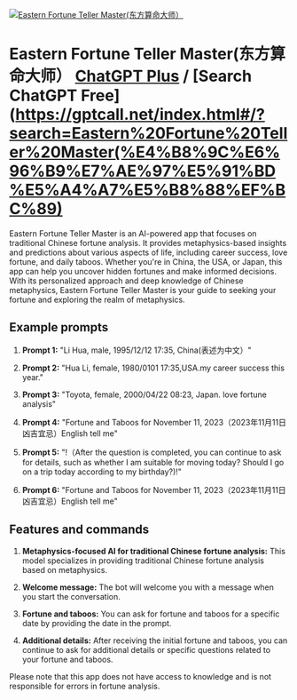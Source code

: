 
[![Eastern Fortune Teller Master(东方算命大师）](https://files.oaiusercontent.com/file-zrKGF89D4Jnwk7VGhUz0lYz3?se=2123-10-18T03%3A38%3A36Z&sp=r&sv=2021-08-06&sr=b&rscc=max-age%3D31536000%2C%20immutable&rscd=attachment%3B%20filename%3Dd780970d-3181-4d8f-b090-b1a1f01f5d8c.png&sig=MLqenKgUHSjV83H492cKOfGd8PbHgPBOv3t2YoXv9oo%3D)](https://chat.openai.com/g/g-GhGG7fKDn-eastern-fortune-teller-master-dong-fang-suan-ming-da-shi)

# Eastern Fortune Teller Master(东方算命大师） [ChatGPT Plus](https://chat.openai.com/g/g-GhGG7fKDn-eastern-fortune-teller-master-dong-fang-suan-ming-da-shi) / [Search ChatGPT Free](https://gptcall.net/index.html#/?search=Eastern%20Fortune%20Teller%20Master(%E4%B8%9C%E6%96%B9%E7%AE%97%E5%91%BD%E5%A4%A7%E5%B8%88%EF%BC%89)

Eastern Fortune Teller Master is an AI-powered app that focuses on traditional Chinese fortune analysis. It provides metaphysics-based insights and predictions about various aspects of life, including career success, love fortune, and daily taboos. Whether you're in China, the USA, or Japan, this app can help you uncover hidden fortunes and make informed decisions. With its personalized approach and deep knowledge of Chinese metaphysics, Eastern Fortune Teller Master is your guide to seeking your fortune and exploring the realm of metaphysics.

## Example prompts

1. **Prompt 1:** "Li Hua, male, 1995/12/12 17:35, China(表述为中文）"

2. **Prompt 2:** "Hua Li, female, 1980/0101 17:35,USA.my career success this year."

3. **Prompt 3:** "Toyota, female, 2000/04/22 08:23, Japan. love fortune analysis"

4. **Prompt 4:** "Fortune and Taboos for November 11, 2023（2023年11月11日凶吉宜忌）English tell me"

5. **Prompt 5:** "!（After the question is completed, you can continue to ask for details, such as whether I am suitable for moving today? Should I go on a trip today according to my birthday?)!"

6. **Prompt 6:** "Fortune and Taboos for November 11, 2023（2023年11月11日凶吉宜忌）English tell me"

## Features and commands

1. **Metaphysics-focused AI for traditional Chinese fortune analysis:** This model specializes in providing traditional Chinese fortune analysis based on metaphysics.

2. **Welcome message:** The bot will welcome you with a message when you start the conversation.

3. **Fortune and taboos:** You can ask for fortune and taboos for a specific date by providing the date in the prompt.

4. **Additional details:** After receiving the initial fortune and taboos, you can continue to ask for additional details or specific questions related to your fortune and taboos.

Please note that this app does not have access to knowledge and is not responsible for errors in fortune analysis.


